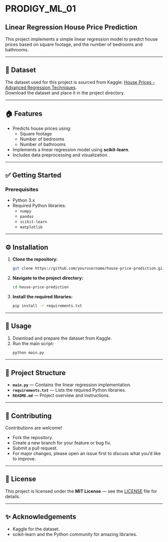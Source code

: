 # PRODIGY_ML_01  
## Linear Regression House Price Prediction

This project implements a simple linear regression model to predict house prices based on square footage, and the number of bedrooms and bathrooms.

---

## 📂 Dataset

The dataset used for this project is sourced from Kaggle: [House Prices - Advanced Regression Techniques](https://www.kaggle.com/c/house-prices-advanced-regression-techniques).  
Download the dataset and place it in the project directory.

---

## 🏠 Features

- Predicts house prices using:
  - Square footage
  - Number of bedrooms
  - Number of bathrooms
- Implements a linear regression model using **scikit-learn**.
- Includes data preprocessing and visualization.

---

## ✅ Getting Started

### Prerequisites

- Python 3.x
- Required Python libraries:
  - `numpy`
  - `pandas`
  - `scikit-learn`
  - `matplotlib`

---

## ⚙️ Installation

1. **Clone the repository:**
   ```bash
   git clone https://github.com/yourusername/house-price-prediction.git
   ```

2. **Navigate to the project directory:**
   ```bash
   cd house-price-prediction
   ```

3. **Install the required libraries:**
   ```bash
   pip install -r requirements.txt
   ```

---

## 🚀 Usage

1. Download and prepare the dataset from Kaggle.  
2. Run the main script:
   ```bash
   python main.py
   ```

---

## 📁 Project Structure

- **`main.py`** — Contains the linear regression implementation.
- **`requirements.txt`** — Lists the required Python libraries.
- **`README.md`** — Project overview and instructions.

---

## 🤝 Contributing

Contributions are welcome!  
- Fork the repository.  
- Create a new branch for your feature or bug fix.  
- Submit a pull request.  
- For major changes, please open an issue first to discuss what you’d like to improve.

---

## 📜 License

This project is licensed under the **MIT License** — see the [LICENSE](LICENSE) file for details.

---

## ✨ Acknowledgements

- Kaggle for the dataset.
- scikit-learn and the Python community for amazing libraries.
